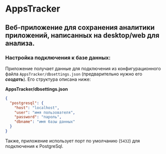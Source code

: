 # AppsTracker
## Веб-приложение для сохранения аналитики приложений, написанных на desktop/web для анализа.

### Настройка подключения к базе данных:
Приложение получает данные для подключения из конфигурационного файла `AppsTracker/dbsettings.json` (предварительно нужно его ***создать***). Его структура описана ниже:

**AppsTracker/dbsettings.json**
```JSON
{
  "postgresql": {
    "host": "localhost",
    "user": "имя пользователя",
    "password": "пароль",
    "dbname": "имя базы данных"
  }
}
```
Также, приложение использует порт по умолчанию (`5432`) для подключения к PostgreSql.
